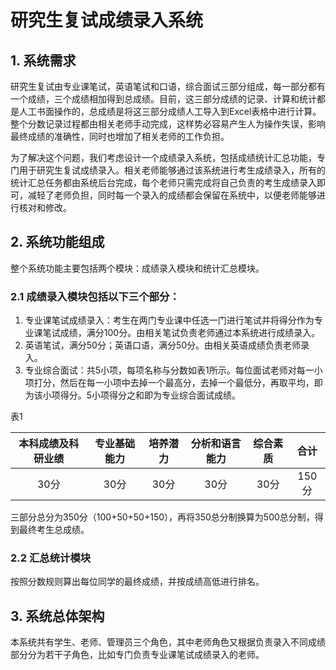 # 研究生复试成绩录入系统
## 1. 系统需求
研究生复试由专业课笔试，英语笔试和口语，综合面试三部分组成，每一部分都有一个成绩，三个成绩相加得到总成绩。目前，这三部分成绩的记录、计算和统计都是人工书面操作的，总成绩是将这三部分成绩人工导入到Excel表格中进行计算。整个分数记录过程都由相关老师手动完成，这样势必容易产生人为操作失误，影响最终成绩的准确性，同时也增加了相关老师的工作负担。

为了解决这个问题，我们考虑设计一个成绩录入系统，包括成绩统计汇总功能，专门用于研究生复试成绩录入。相关老师能够通过该系统进行考生成绩录入，所有的统计汇总任务都由系统后台完成，每个老师只需完成将自己负责的考生成绩录入即可，减轻了老师负担，同时每一个录入的成绩都会保留在系统中，以便老师能够进行核对和修改。
## 2. 系统功能组成
整个系统功能主要包括两个模块：成绩录入模块和统计汇总模块。
### 2.1 成绩录入模块包括以下三个部分：
1. 专业课笔试成绩录入：考生在两门专业课中任选一门进行笔试并将得分作为专业课笔试成绩，满分100分。由相关笔试负责老师通过本系统进行成绩录入。
2. 英语笔试，满分50分；英语口语，满分50分。由相关英语成绩负责老师录入。
3. 专业综合面试：共5小项，每项名称与分数如表1所示。每位面试老师对每一小项打分，然后在每一小项中去掉一个最高分，去掉一个最低分，再取平均，即为该小项得分。5小项得分之和即为专业综合面试成绩。

表1

| 本科成绩及科研业绩 | 专业基础能力 | 培养潜力 | 分析和语言能力 | 综合素质 | 合计 |
| :---: | :---: | :---: | :---: | :---: | :---: |
| 30分 | 30分 | 30分 | 30分 | 30分 | 150分 |

三部分总分为350分（100+50+50+150），再将350总分制换算为500总分制，得到最终考生总成绩。
### 2.2 汇总统计模块
按照分数规则算出每位同学的最终成绩，并按成绩高低进行排名。
## 3. 系统总体架构
本系统共有学生、老师、管理员三个角色，其中老师角色又根据负责录入不同成绩部分分为若干子角色，比如专门负责专业课笔试成绩录入的老师。
